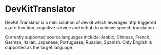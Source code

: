 # DevKitTranslator

DevKit Translator is a mini solution of devkit which leverages http triggered azure function, cognitive service and iothub to achieve speech translation.

Currently supported source languages include: Arabic, Chinese, French, German, Italian, Japanese, Portuguese, Russian, Spanish.
Only English is supported as the target language.